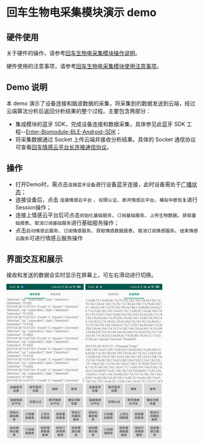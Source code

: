 # 回车生物电采集模块演示 demo

## 硬件使用
关于硬件的操作，请参考[回车生物电采集模块操作说明](https://docs.affectivecloud.com/📲蓝牙采集模块/回车生物电蓝牙采集模块操作说明.html)。

硬件使用的注意事项，请参考[回车生物电采集模块使用注意事项](https://docs.affectivecloud.com/📲蓝牙采集模块/回车蓝牙生物电采集模块使用注意事项.html)。

## Demo 说明

本 demo 演示了设备连接和脑波数据的采集，将采集到的数据发送到云端，经过云端算法分析后返回分析结果的整个过程。主要包含两部分：
* 集成模块的蓝牙 SDK，完成设备连接和数据采集，具体参见此蓝牙 SDK 工程--[Enter-Biomodule-BLE-Android-SDK](https://github.com/EnterTech/Enter-Biomodule-BLE-Android-SDK)；
* 将采集数据通过 Socket 上传云端并接收分析结果。具体的 Socket 通信协议可查看[回车情感云平台长连接通信协议](https://github.com/Entertech/Enter-Biomodule-Demo-Android/wiki/%E5%9B%9E%E8%BD%A6%E6%83%85%E6%84%9F%E4%BA%91%E5%B9%B3%E5%8F%B0%E6%8E%A5%E5%8F%A3%E5%8D%8F%E8%AE%AE%EF%BC%88v0.2%EF%BC%89)。

## 操作
* 打开Demo时，需点击`连接蓝牙设备`进行设备蓝牙连接，此时设备需处于[广播状态](https://github.com/EnterTech/Enter-Biomodule-Demo-Android/wiki/回车生物电采集模块操作说明#连接指示灯)；
* 连接设备后，点击 `连接情感云平台` 、`权限认证`、`断开情感云平台`、`模拟中断恢复`进行Session操作；
* 连接上情感云平台后可点击`初始化基础服务`、`订阅基础服务`、`上传生物数据`、`获取基础报表`、`取消订阅基础服务`进行基础服务操作；
* 点击`启动情感云服务`、`订阅情感服务`、`获取情感数据报表`、`取消订阅情感服务`、`结束情感云服务`可进行情感云服务操作

## 界面交互和展示

接收和发送的数据会实时显示在屏幕上，可左右滑动进行切换。

<img src="https://github.com/EnterTech/Enter-Biomodule-Demo-Android/blob/master/doc/receive.png" width="40%">

<img src="https://github.com/EnterTech/Enter-Biomodule-Demo-Android/blob/master/doc/send.png" width="40%">
